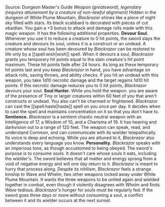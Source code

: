 Source: Dungeon Master's Guide
*Weapon (greatsword), legendary (requires attunement by a creature of non-lawful alignment)*
Hidden in the dungeon of White Plume Mountain, *Blackrazor* shines like a piece of night sky filled with stars. Its black scabbard is decorated with pieces of cut obsidian.
You gain a +3 bonus to attack and damage rolls made with this magic weapon. It has the following additional properties.
**Devour Soul.** Whenever you use it to reduce a creature to 0 hit points, the sword slays the creature and devours its soul, unless it is a construct or an undead. A creature whose soul has been devoured by *Blackrazor* can be restored to life only by a [[spell:wish|wish]] spell.
When it devours a soul, *Blackrazor* grants you temporary hit points equal to the slain creature's hit point maximum. These hit points fade after 24 hours. As long as these temporary hit points last and you keep *Blackrazor* in hand, you have advantage on attack rolls, saving throws, and ability checks.
If you hit an undead with this weapon, you take 1d10 necrotic damage and the target regains 1d10 hit points. If this necrotic damage reduces you to 0 hit points, *Blackrazor* devours your soul.
**Soul Hunter.** While you hold the weapon. you are aware of the presence of Tiny or larger creatures within 60 feet of you that aren't constructs or undead. You also can't be charmed or frightened.
*Blackrazor* can cast the [[spell:haste|haste]] spell on you once per day. It decides when to cast the spell and maintains concentration on it so that you don't have to.
**Sentience.** *Blackrazor* is a sentient chaotic neutral weapon with an Intelligence of 17, a Wisdom of 10, and a Charisma of 19. It has hearing and darkvision out to a range of 120 feet.
The weapon can speak, read, and understand Common, and can communicate with its wielder telepathically. Its voice is deep and echoing. While you are attuned to it, *Blackrazor* also understands every language you know.
**Personality.** *Blackrazor* speaks with an imperious tone, as though accustomed to being obeyed. The sword's purpose is to consume souls. It doesn't care whose souls it eats, including the wielder's. The sword believes that all matter and energy sprang from a void of negative energy and will one day return to it. *Blackrazor* is meant to hurry that process along.
Despite its nihilism, *Blackrazor* feels a strange kinship to Wave and Whelm, two other weapons locked away under White Plume Mountain. It wants the three weapons to be united again and wielded together in combat, even though it violently disagrees with *Whelm* and finds *Wave* tedious.
*Blackrazor's* hunger for souls must be regularly fed. If the sword goes three days or more without consuming a soul, a conflict between it and its wielder occurs at the next sunset.